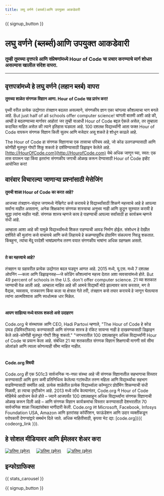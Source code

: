 ```yaml
---
title: लघु वर्णने (ब्लर्ब्स)आणि उपयुक्त आकडेवारी
---
```


<a id="blurb"></a>

{{ signup_button }}

# लघु वर्णने (ब्लर्ब्स)आणि उपयुक्त आकडेवारी

### तुम्‍ही तुमच्‍या वृत्तपत्रे आणि संप्रेषणांमध्‍ये Hour of Code चा प्रचार करण्‍याचे मार्ग शोधत असल्‍यास खालील संदेश वापरा.

* * *

## वृत्तपत्रांमध्ये हे लघु वर्णने (लहान ब्लर्ब) वापरा

#### तुमच्या शाळेत संगणक विज्ञान आणा. Hour of Code सह प्रारंभ करा!

पृथ्वी वरील प्रत्येक उद्योगात तंत्रज्ञान बदलत असल्याने, संगणकीय ज्ञान एका चांगल्या कौशल्याचा भाग बनले आहे. But just half of all schools offer computer science! चांगली बातमी अशी आहे की, आम्ही हे बदलण्याच्या मार्गावर आहोत! जर तुम्ही याआधी Hour of Code बद्दल ऐकले असेल, तर तुम्हाला कदाचित माहित असेल की त्याने इतिहास घडवला आहे. 100 दशलक्ष विद्यार्थ्यांनी आता फक्त Hour of Code वापरून संगणक विज्ञान किती सुलभ आणि मजेदार असू शकते हे शोधून काढले आहे.

The Hour of Code हा संगणक विज्ञानाचा एक तासाचा परिचय आहे, जो कोड उलगडण्यासाठी आणि कोणीही मूलभूत गोष्टी शिकू शकतो हे दर्शविण्यासाठी डिझाइन केलेले आहे. [http://HourOfCode.com](http://HourofCode.com) येथे अधिक जाणून घ्या, स्वत: एक तास वापरून पहा किंवा इतरांना संगणकीय जगाची ओळख करून देण्यासाठी Hour of Code इव्हेंट आयोजित करा!

## वारंवार विचारल्या जाणार्‍या प्रश्नांसाठी मेसेजिंग

#### तुमची शाळा Hour of Code का करत आहे?

आजच्या तंत्रज्ञान-संतृप्त जगामध्ये नेव्हिगेट कसे करायचे हे विद्यार्थ्यांसाठी शिकणे महत्त्वाचे आहे हे आपल्या सर्वांना माहीत असताना, अनेक शिक्षकांना संगणक शास्त्राचा अनुभव नाही आणि कुठून सुरुवात करावी हे सुद्धा त्यांना माहीत नाही. संगणक शास्त्र म्हणजे काय हे पाहण्याची आपल्या सर्वांसाठी हा कार्यक्रम म्हणजे संधी आहे.

आम्हाला आशा आहे की यामुळे विद्यार्थ्यांमध्ये शिकत राहण्याची आवड निर्माण होईल. संशोधन हे देखील दर्शविते की मुलांना कसे वाचायचे आणि कसे लिहायचे हे कळण्यापूर्वीच प्रोग्रामिंग संकल्पना निवडू शकतात. किंबहुना, त्यांचा मेंदू परदेशी भाषांप्रमाणेच तरुण वयात संगणकीय भाषांना अधिक ग्रहणक्षम असतो. <br /> <br />

#### ते का महत्त्वाचे आहे?

तंत्रज्ञान या ग्रहावरील प्रत्येक उद्योगात बदल घडवून आणत आहे. 2015 मध्ये, यू.एस. मध्ये 7 दशलक्ष ओपनिंग —कला आणि डिझाइनसह—जे कोडिंग कौशल्यांना महत्त्व देतात अशा व्यवसायांमध्ये होते. But 49 percent of schools in the U.S. don't offer computer science. 21 व्या शतकात जाण्याची वेळ आली आहे. आम्हाला माहित आहे की आमचे विद्यार्थी मोठे झाल्यावर काय करतात, मग ते वैद्यक, व्यवसाय, राजकारण किंवा कला या क्षेत्रात गेले तरी, तंत्रज्ञान कसे तयार करायचे हे जाणून घेतल्यास त्यांना आत्मविश्वास आणि स्पर्धात्मक धार मिळेल. <br /> <br />

#### आपण साहित्या मध्ये वापरू शकतो असे उदाहरण 

Code.org चे संस्थापक आणि CEO, Hadi Partovi म्हणाले, "The Hour of Code हे कोड उघड (डिमिस्टीफाय) करण्यासाठी आणि संगणक शास्त्र हे रॉकेट सायन्स नाही हे दाखवण्यासाठी डिझाइन केले आहे-कोणीही मूलभूत गोष्टी शिकू शकतो." "जगभरातील 100 दशलक्षाहून अधिक विद्यार्थ्यांनी Hour of Code चा प्रयत्न केला आहे. संबंधित 21 व्या शतकातील संगणक विज्ञान शिक्षणाची मागणी सर्व सीमा ओलांडते आणि त्याला कोणत्याही सीमा माहित नाहीत. <br /> <br />

#### Code.org विषयी

Code.org ही एक 501c3 सार्वजनिक ना-नफा संस्था आहे जी संगणक विज्ञानातील सहभागाचा विस्तार करण्यासाठी आणि इतर कमी प्रतिनिधित्व केलेल्या गटांमधील तरुण महिला आणि विद्यार्थ्यांचा सहभाग वाढविण्यासाठी समर्पित आहे. प्रत्येक शाळेतील प्रत्येक विद्यार्थ्याला कॉम्प्युटर प्रोग्रॅमिंग शिकण्याची संधी मिळावी, हा त्याचा दृष्टीकोन आहे. 2013 मध्ये लाँच केल्यानंतर, Code.org ने Hour of Code मोहिमेचे आयोजन केले होते – ज्याने आजपर्यंत 100 दशलक्षाहून अधिक विद्यार्थ्यांना संगणक विज्ञानाची ओळख करून दिली आहे – आणि संगणक विज्ञान कार्यक्रमांचा विस्तार करण्यासाठी देशभरातील 70 सार्वजनिक शाळा जिल्ह्यांसोबत भागीदारी केली. Code.org ला Microsoft, Facebook, Infosys Foundation USA, Amazon आणि इतरांसह कॉर्पोरेशन, फाऊंडेशन आणि उदार व्यक्तींकडून परोपकारी देणग्यांद्वारे समर्थन दिले जाते. अधिक माहितीसाठी, कृपया भेट द्या: [code.org]({{ codeorg_link }}).

## हे सोशल मीडियावर आणि ईमेलवर शेअर करा

[![प्रतिमा (इमेज)](/images/social-media/fit-250/social-1.png)](/images/social-media/social-1.png)&nbsp;&nbsp;&nbsp;&nbsp; [![प्रतिमा (इमेज)](/images/social-media/fit-250/social-2.png)](/images/social-media/social-2.png)&nbsp;&nbsp;&nbsp;&nbsp; [![प्रतिमा (इमेज)](/images/social-media/fit-250/social-3.png)](/images/social-media/social-3.png)&nbsp;&nbsp;&nbsp;&nbsp;

<a id="infographics"></a>

## इन्फोग्राफिक्स

{{ stats_carousel }}

{{ signup_button }}